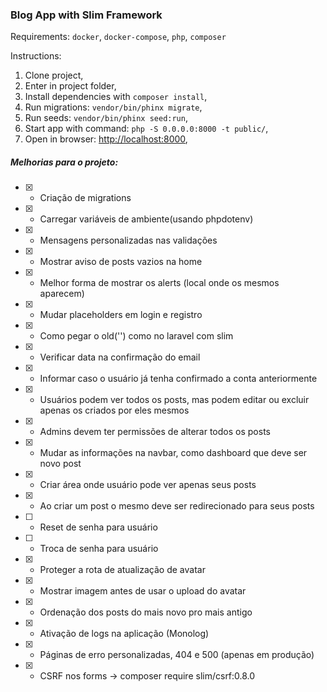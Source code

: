 ### Blog App with Slim Framework

Requirements: ```docker```, ```docker-compose```, ```php```,  ```composer```

Instructions:

1. Clone project,
2. Enter in project folder,
3. Install dependencies with ```composer install```,
4. Run migrations: ```vendor/bin/phinx migrate```,
5. Run seeds: ```vendor/bin/phinx seed:run```,
6. Start app with command: ```php -S 0.0.0.0:8000 -t public/```,
7. Open in browser: [http://localhost:8000](http://localhost:8000),


##### Melhorias para o projeto:

- [x] - Criação de migrations
- [x] - Carregar variáveis de ambiente(usando phpdotenv)
- [x] - Mensagens personalizadas nas validações
- [x] - Mostrar aviso de posts vazios na home
- [x] - Melhor forma de mostrar os alerts (local onde os mesmos aparecem)
- [x] - Mudar placeholders em login e registro
- [x] - Como pegar o old('') como no laravel com slim
- [x] - Verificar data na confirmação do email
- [x] - Informar caso o usuário já tenha confirmado a conta anteriormente
- [x] - Usuários podem ver todos os posts, mas podem editar ou excluir apenas os criados por eles mesmos
- [x] - Admins devem ter permissões de alterar todos os posts
- [x] - Mudar as informações na navbar, como dashboard que deve ser novo post
- [x] - Criar área onde usuário pode ver apenas seus posts
- [x] - Ao criar um post o mesmo deve ser redirecionado para seus posts
- [ ] - Reset de senha para usuário
- [ ] - Troca de senha para usuário
- [x] - Proteger a rota de atualização de avatar
- [x] - Mostrar imagem antes de usar o upload do avatar
- [x] - Ordenação dos posts do mais novo pro mais antigo
- [x] - Ativação de logs na aplicação (Monolog)
- [x] - Páginas de erro personalizadas, 404 e 500 (apenas em produção)
- [x] - CSRF nos forms -> composer require slim/csrf:0.8.0
